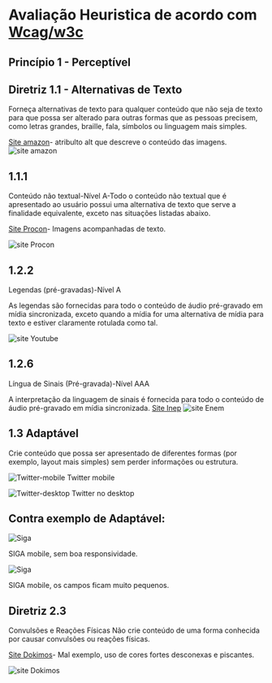 
# Avaliação Heuristica  de acordo com [Wcag/w3c](https://www.w3.org/WAI/WCAG21/quickref/)

## Princípio 1 - Perceptível

## Diretriz 1.1 - Alternativas de Texto
Forneça alternativas de texto para qualquer conteúdo que não seja de texto para que possa ser alterado para outras formas que as pessoas precisem, como letras grandes, braille, fala, símbolos ou linguagem mais simples.

[Site amazon]()- atribulto alt que descreve o conteúdo das imagens.
![site amazon](https://github.com/jumajubs/bertoti/blob/main/img/turma%20da%20monica.png)



## 1.1.1
Conteúdo não textual-Nível A-Todo o conteúdo não textual que é apresentado ao usuário possui uma alternativa de texto que serve a finalidade equivalente, exceto nas situações listadas abaixo.

[Site Procon](https://www.procon.sp.gov.br/)- Imagens acompanhadas de texto.

![site Procon](https://github.com/jumajubs/bertoti/blob/main/img/procon.png)

## 1.2.2
Legendas (pré-gravadas)-Nível A

As legendas são fornecidas para todo o conteúdo de áudio pré-gravado em mídia sincronizada, exceto quando a mídia for uma alternativa de mídia para texto e estiver claramente rotulada como tal.

![site Youtube](https://github.com/jumajubs/bertoti/blob/main/img/youtube.png)

## 1.2.6
Língua de Sinais (Pré-gravada)-Nível AAA

A interpretação da linguagem de sinais é fornecida para todo o conteúdo de áudio pré-gravado em mídia sincronizada.
[Site Inep](https://www.gov.br/inep/pt-br/areas-de-atuacao/avaliacao-e-exames-educacionais/enem)
![site Enem](https://github.com/jumajubs/bertoti/blob/main/img/enem-inep.png)

## 1.3 Adaptável

Crie conteúdo que possa ser apresentado de diferentes formas (por exemplo, layout mais simples) sem perder informações ou estrutura.

![Twitter-mobile](https://github.com/jumajubs/bertoti/blob/main/img/WhatsApp%20Image%202022-06-07%20at%2016.17.16%20(1).jpeg)
Twitter mobile

![Twitter-desktop](https://github.com/jumajubs/bertoti/blob/main/img/imagem_2022-06-07_162033563.png)
Twitter no desktop

## Contra exemplo de Adaptável:

![Siga](https://github.com/jumajubs/bertoti/blob/main/img/WhatsApp%20Image%202022-06-07%20at%2016.36.50.jpeg)

SIGA mobile, sem boa responsividade.

![Siga](https://github.com/jumajubs/bertoti/blob/main/img/WhatsApp%20Image%202022-06-07%20at%2016.36.50%20(1).jpeg)

SIGA mobile, os campos ficam muito pequenos.

## Diretriz 2.3 
Convulsões e Reações Físicas
Não crie conteúdo de uma forma conhecida por causar convulsões ou reações físicas.

[Site Dokimos](http://www.dokimos.org/ajff/)- Mal exemplo, uso de cores fortes desconexas e piscantes.

![site Dokimos](https://github.com/jumajubs/bertoti/blob/main/img/dokimos.org.png)


